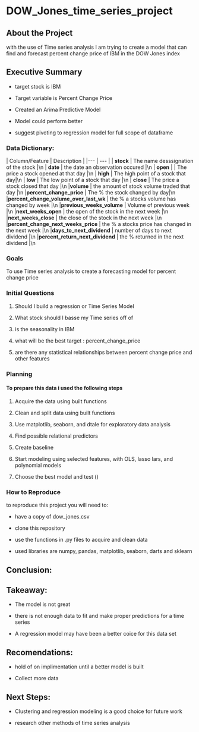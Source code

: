 # DOW_Jones_time_series_project

## About the Project
with the use of Time series analysis I am trying to create a model that can find and forecast percent change price of IBM in the DOW Jones index

## Executive Summary

- target stock is IBM

- Target variable is Percent Change Price

- Created an Arima Predictive Model

- Model could perform better

- suggest pivoting to regression model for full scope of dataframe

### Data Dictionary:
   | Column/Feature | Description |
    |--- | --- |
    | __stock__ | The name desssignation of the stock |\n
    | __date__ | the date an observation occured |\n
    | __open__ |  | The price a stock opened at that day |\n
    | __high__ | The high point of a stock that day|\n
    | __low__ | The low point of a stock that day |\n
    | __close__ | The price a stock closed that day |\n
    |__volume__ | the amount of stock volume traded that day |\n
    |__percent_change_price__ | The % the stock changed by day|\n
    |__percent_change_volume_over_last_wk__ | the % a stocks volume has changed by week |\n
    |__previous_weeks_volume__ | Volume of previous week |\n
    |__next_weeks_open__ | the open of the stock in the next week |\n
    |__next_weeks_close__ | the close of the stock in the next week |\n
    |__percent_change_next_weeks_price__ | the % a stocks price has changed in the next week |\n
    |__days_to_next_dividend__ | number of days to next dividend |\n
    |__percent_return_next_dividend__ | the % returned in the next dividend |\n
### Goals

To use Time series analysis to create a forecasting model for percent change price


### Initial Questions

1. Should I build a regression or Time Series Model

2. What stock should I basse my Time series off of

3. is the seasonality in IBM

4. what will be the best target : percent_change_price

5. are there any statistical relationships between percent change price and other features

### Planning

#### To prepare this data i used the following steps

1. Acquire the data using built functions

2. Clean and split data using built functions

3. Use matplotlib, seaborn, and dtale for exploratory data analysis

4. Find possible relational predictors

5. Create baseline 

6. Start modeling using selected features, with OLS, lasso lars, and polynomial models

7. Choose the best model and test ()

### How to Reproduce

to reproduce this project you will need to: 

- have a copy of dow_jones.csv

- clone this repository

- use the functions in .py files to acquire and clean data

- used libraries are numpy, pandas, matplotlib, seaborn, darts and sklearn


## Conclusion:

## Takeaway:

- The model is not great

- there is not enough data to fit and make proper predictions for a time series

- A regression model may have been a better coice for this data set

## Recomendations:

- hold of on implimentation until a better model is built

- Collect more data


## Next Steps:

- Clustering and regression modeling is a good choice for future work

- research other methods of time series analysis



